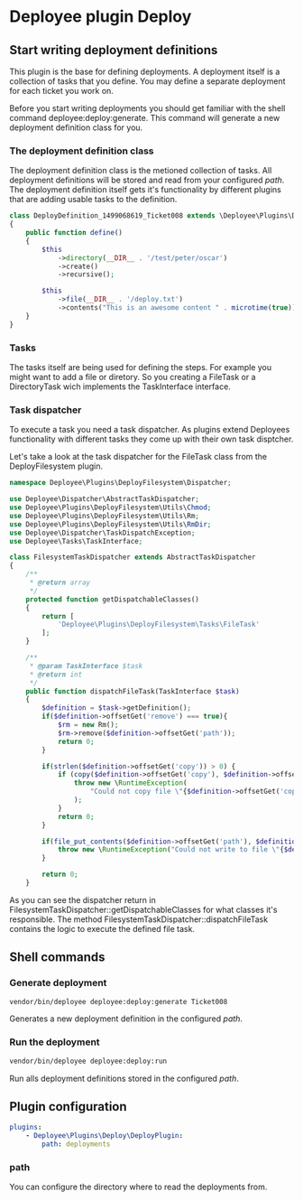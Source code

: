 Deployee plugin Deploy
======================

## Start writing deployment definitions
This plugin is the base for defining deployments.
A deployment itself is a collection of tasks that you define. You may define a separate deployment for each ticket you work on.

Before you start writing deployments you should get familiar with the shell command deployee:deploy:generate. This command will generate a new deployment definition class for you.

### The deployment definition class
The deployment definition class is the metioned collection of tasks. All deployment definitions will be stored and read from your configured _path_.
The deployment definition itself gets it's functionality by different plugins that are adding usable tasks to the definition.
```php
class DeployDefinition_1499068619_Ticket008 extends \Deployee\Plugins\Deploy\Definitions\AbstractDeploymentDefinition
{
    public function define()
    {
        $this
            ->directory(__DIR__ . '/test/peter/oscar')
            ->create()
            ->recursive();

        $this
            ->file(__DIR__ . '/deploy.txt')
            ->contents("This is an awesome content " . microtime(true));
    }
}
```

### Tasks
The tasks itself are being used for defining the steps. For example you might want to add a file or diretory. So you creating a FileTask or a DirectoryTask wich implements the TaskInterface interface.

### Task dispatcher
To execute a task you need a task dispatcher. As plugins extend Deployees functionality with different tasks they come up with their own task disptcher.

Let's take a look at the task dispatcher for the FileTask class from the DeployFilesystem plugin.
```php
namespace Deployee\Plugins\DeployFilesystem\Dispatcher;

use Deployee\Dispatcher\AbstractTaskDispatcher;
use Deployee\Plugins\DeployFilesystem\Utils\Chmod;
use Deployee\Plugins\DeployFilesystem\Utils\Rm;
use Deployee\Plugins\DeployFilesystem\Utils\RmDir;
use Deployee\Dispatcher\TaskDispatchException;
use Deployee\Tasks\TaskInterface;

class FilesystemTaskDispatcher extends AbstractTaskDispatcher
{
    /**
     * @return array
     */
    protected function getDispatchableClasses()
    {
        return [
            'Deployee\Plugins\DeployFilesystem\Tasks\FileTask'
        ];
    }

    /**
     * @param TaskInterface $task
     * @return int
     */
    public function dispatchFileTask(TaskInterface $task)
    {
        $definition = $task->getDefinition();
        if($definition->offsetGet('remove') === true){
            $rm = new Rm();
            $rm->remove($definition->offsetGet('path'));
            return 0;
        }

        if(strlen($definition->offsetGet('copy')) > 0) {
            if (copy($definition->offsetGet('copy'), $definition->offsetGet('path')) === false) {
                throw new \RuntimeException(
                    "Could not copy file \"{$definition->offsetGet('copy')}\" to \"{$definition->offsetGet('path')}\""
                );
            }
            return 0;
        }

        if(file_put_contents($definition->offsetGet('path'), $definition->offsetGet('contents')) === false){
            throw new \RuntimeException("Could not write to file \"{$definition->offsetGet('path')}\"");
        }

        return 0;
    }
```
As you can see the dispatcher return in FilesystemTaskDispatcher::getDispatchableClasses for what classes it's responsible. The method FilesystemTaskDispatcher::dispatchFileTask contains the logic to execute the defined file task.

## Shell commands
### Generate deployment
```bash
vendor/bin/deployee deployee:deploy:generate Ticket008
```
Generates a new deployment definition in the configured _path_.

### Run the deployment
```bash
vendor/bin/deployee deployee:deploy:run
```
Run alls deployment definitions stored in the configured _path_.

## Plugin configuration
```yaml
plugins:
    - Deployee\Plugins\Deploy\DeployPlugin:
        path: deployments
```
### path
You can configure the directory where to read the deployments from.